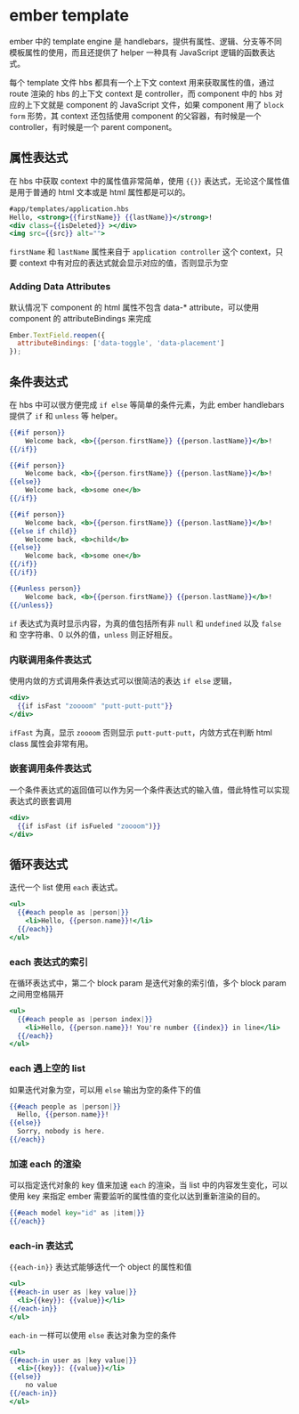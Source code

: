 # ember template

ember 中的 template engine 是 handlebars，提供有属性、逻辑、分支等不同模板属性的使用，而且还提供了 helper 一种具有 JavaScript 逻辑的函数表达式。

每个 template 文件 hbs 都具有一个上下文 context 用来获取属性的值，通过 route 渲染的 hbs 的上下文 context 是 controller，而 component 中的 hbs 对应的上下文就是 component 的 JavaScript 文件，如果 component 用了 `block form` 形势，其 context 还包括使用 component 的父容器，有时候是一个 controller，有时候是一个 parent component。


## 属性表达式

在 hbs 中获取 context 中的属性值非常简单，使用 `{{}}` 表达式，无论这个属性值是用于普通的 html 文本或是 html 属性都是可以的。

```handlebars
#app/templates/application.hbs
Hello, <strong>{{firstName}} {{lastName}}</strong>!
<div class={{isDeleted}} ></div>
<img src={{src}} alt="">
```

`firstName` 和  `lastName` 属性来自于 `application controller` 这个 context，只要 context 中有对应的表达式就会显示对应的值，否则显示为空

### Adding Data Attributes

默认情况下 component 的 html 属性不包含 data-* attribute，可以使用 component 的 attributeBindings 来完成

```javascript
Ember.TextField.reopen({
  attributeBindings: ['data-toggle', 'data-placement']
});
```

## 条件表达式

在 hbs 中可以很方便完成 `if else` 等简单的条件元素，为此 ember handlebars 提供了  `if` 和 `unless` 等 helper。

```handlebars
{{#if person}}
    Welcome back, <b>{{person.firstName}} {{person.lastName}}</b>!
{{/if}}

{{#if person}}
    Welcome back, <b>{{person.firstName}} {{person.lastName}}</b>!
{{else}}
    Welcome back, <b>some one</b>
{{/if}}

{{#if person}}
    Welcome back, <b>{{person.firstName}} {{person.lastName}}</b>!
{{else if child}}
    Welcome back, <b>child</b>
{{else}}
    Welcome back, <b>some one</b>
{{/if}}
{{/if}}

{{#unless person}}
    Welcome back, <b>{{person.firstName}} {{person.lastName}}</b>!
{{/unless}}
```

`if` 表达式为真时显示内容，为真的值包括所有非 `null` 和 `undefined` 以及 `false` 和 空字符串、0 以外的值，`unless` 则正好相反。


### 内联调用条件表达式

使用内敛的方式调用条件表达式可以很简洁的表达 `if else` 逻辑，

```handlebars
<div>
  {{if isFast "zoooom" "putt-putt-putt"}}
</div>
```

`ifFast` 为真，显示 `zoooom` 否则显示 `putt-putt-putt`，内敛方式在判断 html class 属性会非常有用。


### 嵌套调用条件表达式

一个条件表达式的返回值可以作为另一个条件表达式的输入值，借此特性可以实现表达式的嵌套调用

```handlebars
<div>
  {{if isFast (if isFueled "zoooom")}}
</div>
```


## 循环表达式

迭代一个 list 使用 `each` 表达式。

```handlebars
<ul>
  {{#each people as |person|}}
    <li>Hello, {{person.name}}!</li>
  {{/each}}
</ul>
```

### each 表达式的索引

在循环表达式中，第二个 block param 是迭代对象的索引值，多个 block param 之间用空格隔开

```handlebars
<ul>
  {{#each people as |person index|}}
    <li>Hello, {{person.name}}! You're number {{index}} in line</li>
  {{/each}}
</ul>
```

### each 遇上空的 list

如果迭代对象为空，可以用 `else` 输出为空的条件下的值

```handlebars
{{#each people as |person|}}
  Hello, {{person.name}}!
{{else}}
  Sorry, nobody is here.
{{/each}}
```


### 加速 each 的渲染

可以指定迭代对象的 key 值来加速 `each` 的渲染，当 list 中的内容发生变化，可以使用 key 来指定 ember 需要监听的属性值的变化以达到重新渲染的目的。

```handlebars
{{#each model key="id" as |item|}}
{{/each}}
```


### each-in 表达式

`{{each-in}}` 表达式能够迭代一个 object 的属性和值

```handlebars
<ul>
{{#each-in user as |key value|}}
  <li>{{key}}: {{value}}</li>
{{/each-in}}
</ul>
```

`each-in` 一样可以使用 `else` 表达对象为空的条件

```handlebars
<ul>
{{#each-in user as |key value|}}
  <li>{{key}}: {{value}}</li>
{{else}}
    no value
{{/each-in}}
</ul>
```